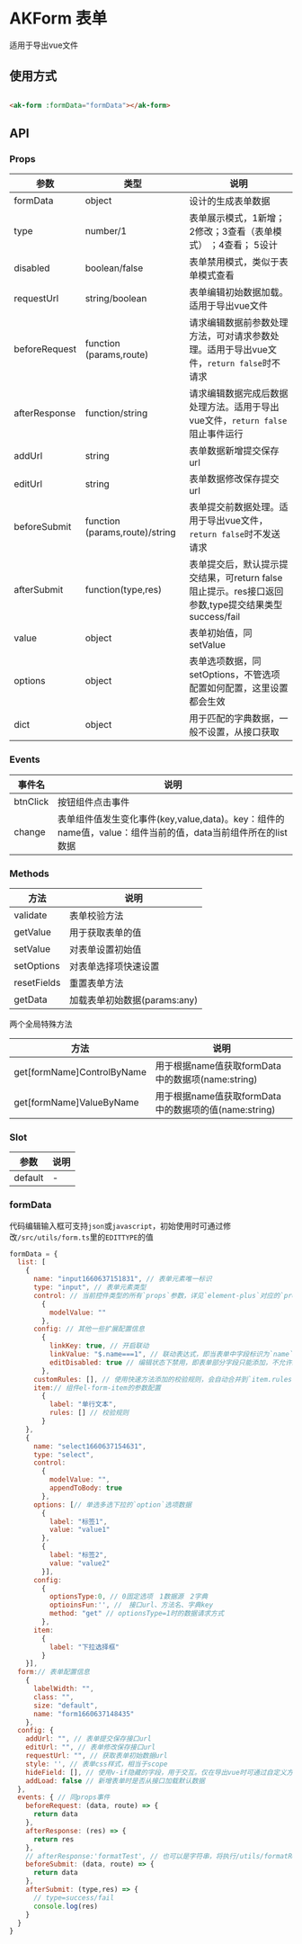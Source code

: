 # AKForm 表单

适用于导出vue文件

## 使用方式

```html

<ak-form :formData="formData"></ak-form>
```

## API

### Props

| 参数            | 类型                             | 说明                                                                |
|---------------|--------------------------------|-------------------------------------------------------------------|
| formData      | object                         | 设计的生成表单数据                                                         |
| type          | number/1                       | 表单展示模式，1新增；2修改；3查看（表单模式） ；4查看； 5设计                                |
| disabled      | boolean/false                  | 表单禁用模式，类似于表单模式查看                                                  |
| requestUrl    | string/boolean                 | 表单编辑初始数据加载。适用于导出vue文件                                             |
| beforeRequest | function (params,route)        | 请求编辑数据前参数处理方法，可对请求参数处理。适用于导出vue文件，`return false`时不请求              |
| afterResponse | function/string                | 请求编辑数据完成后数据处理方法。适用于导出vue文件，`return false`阻止事件运行                   |
| addUrl        | string                         | 表单数据新增提交保存url                                                     |
| editUrl       | string                         | 表单数据修改保存提交url                                                     |
| beforeSubmit  | function (params,route)/string | 表单提交前数据处理。适用于导出vue文件，`return false`时不发送请求                         |
| afterSubmit   | function(type,res)             | 表单提交后，默认提示提交结果，可return false阻止提示。res接口返回参数,type提交结果类型success/fail |
| value         | object                         | 表单初始值，同setValue                                                   |
| options       | object                         | 表单选项数据，同setOptions，不管选项配置如何配置，这里设置都会生效                            |
| dict          | object                         | 用于匹配的字典数据，一般不设置，从接口获取                                             |
### Events
| 事件名      | 说明                                                                      |
|----------|-------------------------------------------------------------------------|
| btnClick | 按钮组件点击事件                                                                |
| change   | 表单组件值发生变化事件(key,value,data)。key：组件的name值，value：组件当前的值，data当前组件所在的list数据 |
### Methods

| 方法                         | 说明                                      |
|----------------------------|-----------------------------------------|
| validate                   | 表单校验方法                                  |
| getValue                   | 用于获取表单的值                                |
| setValue                   | 对表单设置初始值                                |
| setOptions                 | 对表单选择项快速设置                              |
| resetFields                | 重置表单方法                                  |
| getData                    | 加载表单初始数据(params:any)                    |

  两个全局特殊方法

| 方法                         | 说明                                      |
|----------------------------|-----------------------------------------|
| get[formName]ControlByName | 用于根据name值获取formData中的数据项(name:string)   |
| get[formName]ValueByName   | 用于根据name值获取formData中的数据项的值(name:string) |


### Slot

| 参数      | 说明  |
|---------|-----|
| default | -   |


### formData

代码编辑输入框可支持`json`或`javascript`，初始使用时可通过修改`/src/utils/form.ts`里的`EDITTYPE`的值

```javascript
formData = {
  list: [
    {
      name: "input1660637151831", // 表单元素唯一标识
      type: "input", // 表单元素类型
      control: // 当前控件类型的所有`props`参数，详见`element-plus`对应的`props`参数
        {
          modelValue: ""
        },
      config: // 其他一些扩展配置信息
        {
          linkKey: true, // 开启联动
          linkValue: "$.name===1", // 联动表达式，即当表单中字段标识为`name`的控件值为`1`时，当前控件才显示
          editDisabled: true // 编辑状态下禁用，即表单部分字段只能添加，不允许编辑时可使用此设置
        },
      customRules: [], // 使用快速方法添加的校验规则，会自动合并到`item.rules`
      item:// 组件el-form-item的参数配置
        {
          label: "单行文本",
          rules: [] // 校验规则
        }
    },
    {
      name: "select1660637154631",
      type: "select",
      control:
        {
          modelValue: "",
          appendToBody: true
        },
      options: [// 单选多选下拉的`option`选项数据
        {
          label: "标签1",
          value: "value1"
        },
        {
          label: "标签2",
          value: "value2"
        }],
      config:
        {
          optionsType:0, // 0固定选项　1数据源　2字典
          optioinsFun:'', //　接口url、方法名、字典key
          method: "get" // optionsType=1时的数据请求方式
        },
      item:
        {
          label: "下拉选择框"
        }
    }],
  form:// 表单配置信息
    {
      labelWidth: "",
      class: "",
      size: "default",
      name: "form1660637148435"
    },
  config: {
    addUrl: "", // 表单提交保存接口url
    editUrl: "", // 表单修改保存接口url
    requestUrl: "", // 获取表单初始数据url
    style: '', // 表单css样式，相当于scope
    hideField: [], // 使用v-if隐藏的字段，用于交互。仅在导出vue时可通过自定义方法修改，组件需设置name值
    addLoad: false // 新增表单时是否从接口加载默认数据
  },
  events: { // 同props事件
    beforeRequest: (data, route) => {
      return data
    },
    afterResponse: (res) => {
      return res
    },
    // afterResponse:'formatTest', // 也可以是字符串，将执行/utils/formatResutl里的方法，值为方法里的key
    beforeSubmit: (data, route) => {
      return data
    },
    afterSubmit: (type,res) => {
      // type=success/fail
      console.log(res)
    }
  }
}
```

